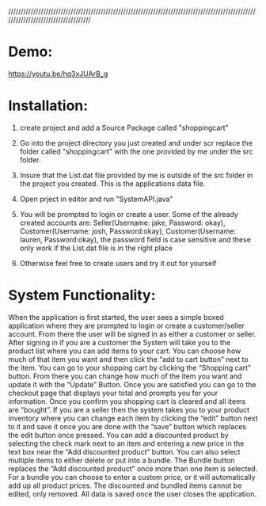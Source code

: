 
////////////////////////////////////////////////////////////////////////////////////////////////////////////////////////////////////
# Demo: 
https://youtu.be/hq3xJUArB_g

# Installation: 
1. create project and add a Source Package called "shoppingcart"

2. Go into the project directory you just created and under scr replace the folder called "shoppingcart" with the one provided by me under the src folder.

3. Insure that the List.dat file provided by me is outside of the      src folder in the project you created. This is the applications data file.


4. Open prject in editor and run "SystemAPI.java"


5. You will be prompted to login or create a user. Some of the already created accounts are: 
Seller(Username: jake, Password: okay), 
Customer(Username: josh, Password:okay),
Customer(Username: lauren, Password:okay),
the password field is case sensitive and these only work if the List.dat file is in the right place

6. Otherwise feel free to create users and try it out for yourself

# System Functionality:
When the application is first started, the user sees a simple boxed application
where they are prompted to login or create a customer/seller account. From there the
user will be signed in as either a customer or seller.
After signing in if you are a customer the System will take you to the product list
where you can add items to your cart. You can choose how much of that item
you want and then click the “add to cart button” next to the item. You can go to your
shopping cart by clicking the “Shopping cart” button. From there you can change how
much of the item you want and update it with the “Update” Button. Once you are
satisfied you can go to the checkout page that displays your total and prompts you for
your information. Once you confirm you shopping cart is cleared and all items are
“bought”.
If you are a seller then the system takes you to your product inventory where you
can change each item by clicking the “edit” button next to it and save it once you are
done with the “save” button which replaces the edit button once pressed. You can add a
discounted product by selecting the check mark next to an item and entering a new
price in the text box near the “Add discounted product” button. You can also select
multiple items to either delete or put into a bundle. The Bundle button replaces the “Add
discounted product” once more than one item is selected. For a bundle you can choose to enter a
custom price, or it will automatically add up all product prices. The discounted and
bundled items cannot be edited, only removed.
All data is saved once the user closes the application.
